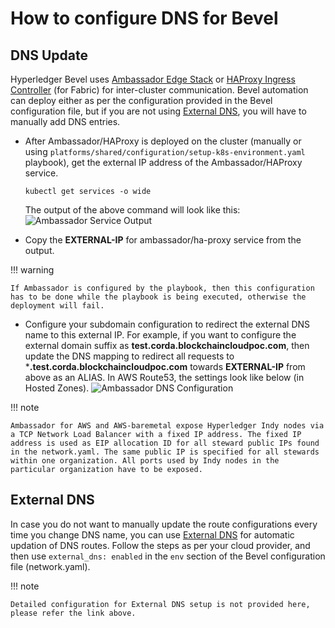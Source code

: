 # How to configure DNS for Bevel

## DNS Update

Hyperledger Bevel uses [Ambassador Edge Stack](https://www.getambassador.io/products/edge-stack/api-gateway) or [HAProxy Ingress Controller](https://haproxy-ingress.github.io/) (for Fabric) for inter-cluster communication. 
Bevel automation can deploy either as per the configuration provided in the Bevel configuration file, but if you are not using [External DNS](#externaldns), you will have to manually add DNS entries.


* After Ambassador/HAProxy is deployed on the cluster (manually or using `platforms/shared/configuration/setup-k8s-environment.yaml` playbook), get the external IP address of the Ambassador/HAProxy service.

    ```
    kubectl get services -o wide
    ```
    The output of the above command will look like this:
    ![Ambassador Service Output](../_static/ambassador-service.png)

* Copy the **EXTERNAL-IP** for ambassador/ha-proxy service from the output.

!!! warning

    If Ambassador is configured by the playbook, then this configuration has to be done while the playbook is being executed, otherwise the deployment will fail.

* Configure your subdomain configuration to redirect the external DNS name to this external IP. For example, if you want to configure the external domain suffix as **test.corda.blockchaincloudpoc.com**, then update the DNS mapping to redirect all requests to ***.test.corda.blockchaincloudpoc.com** towards **EXTERNAL-IP** from above as an ALIAS.
In AWS Route53, the settings look like below (in Hosted Zones).
![Ambassador DNS Configuration](../_static/ambassador-dns.png)

!!! note

    Ambassador for AWS and AWS-baremetal expose Hyperledger Indy nodes via a TCP Network Load Balancer with a fixed IP address. The fixed IP address is used as EIP allocation ID for all steward public IPs found in the network.yaml. The same public IP is specified for all stewards within one organization. All ports used by Indy nodes in the particular organization have to be exposed.


<a name = "externaldns"></a>
## External DNS

In case you do not want to manually update the route configurations every time you change DNS name, you can use [External DNS](https://github.com/kubernetes-sigs/external-dns) for automatic updation of DNS routes. 
Follow the steps as per your cloud provider, and then use `external_dns: enabled` in the `env` section of the Bevel configuration file (network.yaml).

!!! note

    Detailed configuration for External DNS setup is not provided here, please refer the link above.
